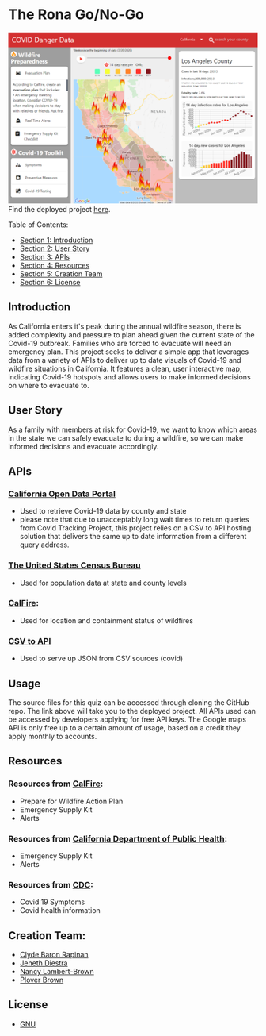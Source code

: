 # The Rona Go/No-Go 


![screenshot of Covid Danger Data](./assets/images/screenshot.png)
Find the deployed project [here](https://clydebaron2000.github.io/Project1/).


Table of Contents:

- [Section 1: Introduction](#Introduction)
- [Section 2: User Story](#user-story)
- [Section 3: APIs](#APIs)
- [Section 4: Resources](#Resources)
- [Section 5: Creation Team](#creation-team)
- [Section 6: License](#License)

## Introduction

As California enters it's peak during the annual wildfire season, there is added complexity and pressure to plan ahead given the current state of the Covid-19 outbreak. Families who are forced to evacuate will need an emergency plan. This project seeks to deliver a simple app that leverages data from a variety of APIs to deliver up to date visuals of Covid-19 and wildfire situations in California. It features a clean, user interactive map, indicating Covid-19 hotspots and allows users to make informed decisions on where to evacuate to.


## User Story

As a family with members at risk for Covid-19, we want to know which areas in the state we can safely evacuate to during a wildfire, so we can make informed decisions and evacuate accordingly. 


## APIs

### [California Open Data Portal](https://data.ca.gov/dataset/covid-19-cases)
* Used to retrieve Covid-19 data by county and state
* please note that due to unacceptably long wait times to return queries from Covid Tracking Project, this project relies on a CSV to API hosting solution that delivers the same up to date information from a different query address.

### [The United States Census Bureau](https://www.census.gov/data/developers.html)
* Used for population data at state and county levels

### [CalFire](https://fire.ca.gov):
* Used for location and containment status of wildfires

### [CSV to API](https://github.com/project-open-data/csv-to-api)
* Used to serve up JSON from CSV sources (covid)


## Usage ##

The source files for this quiz can be accessed through cloning the GitHub repo. The link above will take you to the deployed project. All APIs used can be accessed by developers applying for free API keys. The Google maps API is only free up to a certain amount of usage, based on a credit they apply monthly to accounts.

## Resources
### Resources from [CalFire](https://www.readyforwildfire.org/):
* Prepare for Wildfire Action Plan
* Emergency Supply Kit
* Alerts 

### Resources from [California Department of Public Health](https://covid19.ca.gov/):
* Emergency Supply Kit
* Alerts 

### Resources from [CDC](https://www.cdc.gov):
* Covid 19 Symptoms
* Covid health information

## Creation Team:
- [Clyde Baron Rapinan](https://github.com/clydebaron2000)
- [Jeneth Diestra](https://github.com/jen6one9)
- [Nancy Lambert-Brown](https://github.com/n-lambert)
- [Plover Brown](https://github.com/rebgrasshopper)

## License
* [GNU](LICENSE)
